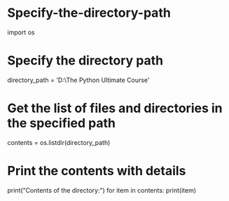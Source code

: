 # Specify-the-directory-path

import os

# Specify the directory path
directory_path = 'D:\The Python Ultimate Course'

# Get the list of files and directories in the specified path
contents = os.listdir(directory_path)

# Print the contents with details
print("Contents of the directory:")
for item in contents:
        print(item)
